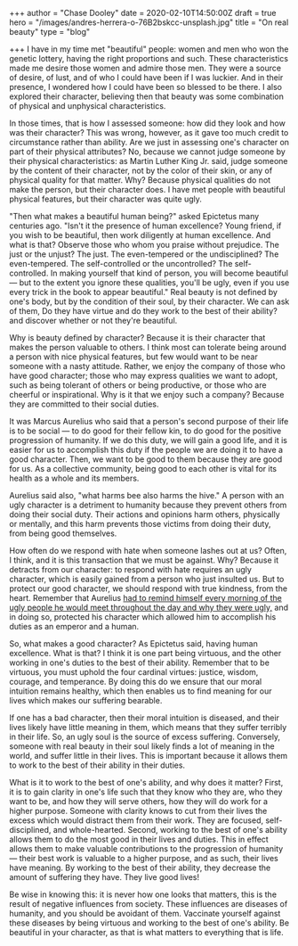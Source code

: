 +++
author = "Chase Dooley"
date = 2020-02-10T14:50:00Z
draft = true
hero = "/images/andres-herrera-o-76B2bskcc-unsplash.jpg"
title = "On real beauty"
type = "blog"

+++
I have in my time met "beautiful" people: women and men who won the genetic lottery, having the right proportions and such. These characteristics made me desire those women and admire those men. They were a source of desire, of lust, and of who I could have been if I was luckier. And in their presence, I wondered how I could have been so blessed to be there. I also explored their character, believing then that beauty was some combination of physical and unphysical characteristics.

In those times, that is how I assessed someone: how did they look and how was their character? This was wrong, however, as it gave too much credit to circumstance rather than ability. Are we just in assessing one's character on part of their physical attributes? No, because we cannot judge someone by their physical characteristics: as Martin Luther King Jr. said, judge someone by the content of their character, not by the color of their skin, or any of physical quality for that matter. Why? Because physical qualities do not make the person, but their character does. I have met people with beautiful physical features, but their character was quite ugly.

"Then what makes a beautiful human being?" asked Epictetus many centuries ago. "Isn't it the presence of human excellence? Young friend, if you wish to be beautiful, then work diligently at human excellence. And what is that? Observe those who whom you praise without prejudice. The just or the unjust? The just. The even-tempered or the undisciplined? The even-tempered. The self-controlled or the uncontrolled? The self-controlled. In making yourself that kind of person, you will become beautiful — but to the extent you ignore these qualities, you'll be ugly, even if you use every trick in the book to appear beautiful." Real beauty is not defined by one's body, but by the condition of their soul, by their character. We can ask of them, Do they have virtue and do they work to the best of their ability? and discover whether or not they're beautiful.

Why is beauty defined by character? Because it is their character that makes the person valuable to others. I think most can tolerate being around a person with nice physical features, but few would want to be near someone with a nasty attitude. Rather, we enjoy the company of those who have good character; those who may express qualities we want to adopt, such as being tolerant of others or being productive, or those who are cheerful or inspirational. Why is it that we enjoy such a company? Because they are committed to their social duties. 

It was Marcus Aurelius who said that a person's second purpose of their life is to be social — to do good for their fellow kin, to do good for the positive progression of humanity. If we do this duty, we will gain a good life, and it is easier for us to accomplish this duty if the people we are doing it to have a good character. Then, we want to be good to them because they are good for us. As a collective community, being good to each other is vital for its health as a whole and its members. 

Aurelius said also, "what harms bee also harms the hive." A person with an ugly character is a detriment to humanity because they prevent others from doing their social duty. Their actions and opinions harm others, physically or mentally, and this harm prevents those victims from doing their duty, from being good themselves. 

How often do we respond with hate when someone lashes out at us? Often, I think, and it is this transaction that we must be against. Why? Because it detracts from our character: to respond with hate requires an ugly character, which is easily gained from a person who just insulted us. But to protect our good character, we should respond with true kindness, from the heart. Remember that Aurelius [had to remind himself every morning of the ugly people he would meet throughout the day and why they were ugly,](https://www.goodreads.com/quotes/497005-when-you-wake-up-in-the-morning-tell-yourself-the 'Marcus Aurelius: "When you wake up ... "') and in doing so, protected his character which allowed him to accomplish his duties as an emperor and a human.

So, what makes a good character? As Epictetus said, having human excellence. What is that? I think it is one part being virtuous, and the other working in one's duties to the best of their ability. Remember that to be virtuous, you must uphold the four cardinal virtues: justice, wisdom, courage, and temperance. By doing this do we ensure that our moral intuition remains healthy, which then enables us to find meaning for our lives which makes our suffering bearable. 

If one has a bad character, then their moral intuition is diseased, and their lives likely have little meaning in them, which means that they suffer terribly in their life. So, an ugly soul is the source of excess suffering. Conversely, someone with real beauty in their soul likely finds a lot of meaning in the world, and suffer little in their lives. This is important because it allows them to work to the best of their ability in their duties.

What is it to work to the best of one's ability, and why does it matter? First, it is to gain clarity in one's life such that they know who they are, who they want to be, and how they will serve others, how they will do work for a higher purpose. Someone with clarity knows to cut from their lives the excess which would distract them from their work. They are focused, self-disciplined, and whole-hearted. Second, working to the best of one's ability allows them to do the most good in their lives and duties. This in effect allows them to make valuable contributions to the progression of humanity — their best work is valuable to a higher purpose, and as such, their lives have meaning. By working to the best of their ability, they decrease the amount of suffering they have. They live good lives!

Be wise in knowing this: it is never how one looks that matters, this is the result of negative influences from society. These influences are diseases of humanity, and you should be avoidant of them. Vaccinate yourself against these diseases by being virtuous and working to the best of one's ability. Be beautiful in your character, as that is what matters to everything that is life.